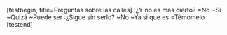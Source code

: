 [testbegin, title=Preguntas sobre las calles]
:¿Y no es mas cierto?
=No
~Si
~Quizá
~Puede ser
:¿Sigue sin serlo?
~No
~Ya si que es
=Témomelo
[testend]

